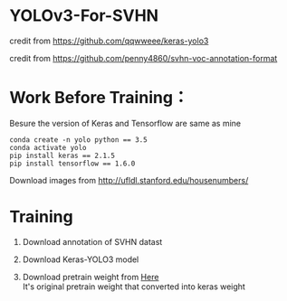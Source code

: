 # YOLOv3-For-SVHN

credit from https://github.com/qqwweee/keras-yolo3

credit from https://github.com/penny4860/svhn-voc-annotation-format

# Work Before Training：
Besure the version of Keras and Tensorflow are same as mine

	conda create -n yolo python == 3.5	
	conda activate yolo
	pip install keras == 2.1.5
	pip install tensorflow == 1.6.0
	

Download images from http://ufldl.stanford.edu/housenumbers/

# Training
1. Download annotation of SVHN datast

		
2. Download Keras-YOLO3 model


3. Download pretrain weight from [Here](https://drive.google.com/file/d/11ModH5nKTNh_zOLwqzTXTN1aGc7DM952/view?usp=sharing)  
It's original pretrain weight that converted into keras weight
